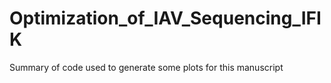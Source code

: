 # Optimization_of_IAV_Sequencing_IFIK
Summary of code used to generate some plots for this manuscript
